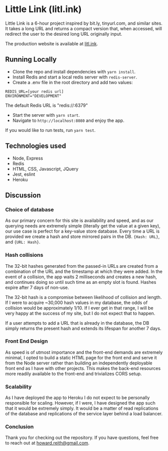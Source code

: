# Little Link (litl.ink)

Little Link is a 6-hour project inspired by bit.ly, tinyurl.com, and similar sites. It takes a long URL and returns
a compact version that, when accessed, will redirect the user to the desired long URL originally input.

The production website is available at [litl.ink](www.litl.ink).

## Running Locally

* Clone the repo and install dependencies with `yarn install`.
* Install Redis and start a local redis server with `redis-server`.
* Create a .env file in the root directory and add two values:

```
REDIS_URL=[your redis url]
ENVIRONMENT="DEVELOPMENT"
```
The default Redis URL is "redis://:6379"

* Start the server with `yarn start`.
* Navigate to `http://localhost:8080` and enjoy the app.

If you would like to run tests, run `yarn test`.

## Technologies used
- Node, Express
- Redis
- HTML, CSS, Javascript, JQuery
- Jest, eslint
- Heroku

## Discussion
### Choice of database

As our primary concern for this site is availability and speed, and as our querying needs are extremely simple
(literally get the value at a given key), our use case is perfect for a key-value store database. Every time
a URL is provided we create a hash and store mirrored pairs in the DB. `{Hash: URL}`, and `{URL: Hash}`.

### Hash collisions

The 32-bit hashes generated from the passed-in URLs are created from a combination of the URL and the timestamp at
which they were added. In the event of a collision, the app waits 2 milliseconds and creates a new hash, and
continues doing so until such time as an empty slot is found. Hashes expire after 7 days of non-use.

The 32-bit hash is a compromise between likelihood of collision and length. If I were to acquire ~30,000 hash values
in my database, the odds of collision would be approximately 1/10. If I ever get in that range, I will be very happy
at the success of my site, but I do not expect that to happen.

If a user attempts to add a URL that is already in the database, the DB simply returns the present hash and extends
its lifespan for another 7 days.

### Front End Design

As speed is of utmost importance and the front-end demands are extremely minimal, I opted to build a static HTML
page for the front end and serve it from the Node server rather than building an independently deployable
front end as I have with other projects. This makes the back-end resources more readily available to the front-end
and trivializes CORS setup.

### Scalability

As I have deployed the app to Heroku I do not expect to be personally responsible for scaling. However, if I were,
I have designed the app such that it would be extremely simply. It would be a matter of read replications of the
database and replications of the service layer behind a load balancer.

### Conclusion

Thank you for checking out the repository. If you have questions, feel free to reach out at howard.reith@gmail.com.